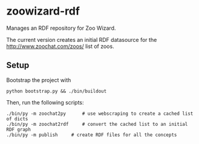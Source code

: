 zoowizard-rdf
=============

Manages an RDF repository for Zoo Wizard.

The current version creates an initial RDF datasource for the http://www.zoochat.com/zoos/ list of zoos.


Setup
-----

Bootstrap the project with 

	python bootstrap.py && ./bin/buildout

Then, run the following scripts:

	./bin/py -m zoochat2py		# use webscraping to create a cached list of dicts
	./bin/py -m zoochat2rdf		# convert the cached list to an initial RDF graph
	./bin/py -m publish		# create RDF files for all the concepts
